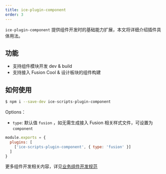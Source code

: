 ```yaml
---
title: ice-plugin-component
order: 3
---
```


`ice-plugin-component` 提供组件开发时的基础能力扩展，本文将详细介绍插件具体用法。

## 功能

- 支持组件模块开发 dev & build
- 支持接入 Fusion Cool & 设计板块的组件构建

## 如何使用

```bash
$ npm i --save-dev ice-scripts-plugin-component
```

Options：

- `type`: 默认值 `fusion` ，如无需生成接入 Fusion 相关样式文件，可设置为 `component`

```js
module.exports = {
  plugins: [
    ['ice-scripts-plugin-component', { type: 'fusion' }]
  ]
}
```

更多组件开发相关内容，详见[业务组件开发规范](/docs/cli/advanced/biz-component)